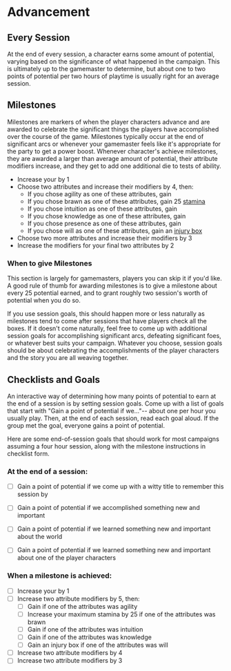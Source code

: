# Advancement

## Every Session

At the end of every session, a character earns some amount of potential, varying based on the significance of what happened in the campaign. This is ultimately up to the gamemaster to determine, but about one to two points of potential per two hours of playtime is usually right for an average session.



## Milestones

Milestones are markers of when the player characters advance and are awarded to celebrate the significant things the players have accomplished over the course of the game. Milestones typically occur at the end of significant arcs or whenever your gamemaster feels like it's appropriate for the party to get a power boost. Whenever character's achieve milestones, they are awarded a larger than average amount of potential, their attribute modifiers increase, and they get to add one additional die to tests of ability.

* Increase your <!-- test pool? number of dice you can use on tests? --> by 1
* Choose two attributes and increase their modifiers by 4, then: 
  * If you chose agility as one of these attributes, gain <!-- movement speed? -->
  * If you chose brawn as one of these attributes, gain 25 [stamina](/character/stamina_and_injuries)
  * If you chose intuition as one of these attributes, gain <!-- passive bonus? -->
  * If you chose knowledge as one of these attributes, gain <!-- ??? -->
  * If you chose presence as one of these attributes,  gain <!-- ??? -->
  * If you chose will as one of these attributes, gain an [injury box](/character/stamina_and_injuries)
* Choose two more attributes and increase their modifiers by 3
* Increase the modifiers for your final two attributes by 2



### When to give Milestones

This section is largely for gamemasters, players you can skip it if you'd like. A good rule of thumb for awarding milestones is to give a milestone about every 25 potential earned, and to grant roughly two session's worth of potential when you do so.

If you use session goals, this should happen more or less naturally as milestones tend to come after sessions that have players check all the boxes. If it doesn't come naturally, feel free to come up with additional session goals for accomplishing significant arcs, defeating significant foes, or whatever best suits your campaign. Whatever you choose, session goals should be about celebrating the accomplishments of the player characters and the story you are all weaving together.



## Checklists and Goals

An interactive way of determining how many points of potential to earn at the end of a session is by setting session goals. Come up with a list of goals that start with "Gain a point of potential if we..."-- about one per hour you usually play. Then, at the end of each session, read each goal aloud. If the group met the goal, everyone gains a point of potential.

Here are some end-of-session goals that should work for most campaigns assuming a four hour session, along with the milestone instructions in checklist form.



### At the end of a session:

* [ ] Gain a point of potential if we come up with a witty title to remember this session by

* [ ] Gain a point of potential if we accomplished something new and important

* [ ] Gain a point of potential if we learned something new and important about the world

* [ ] Gain a point of potential if we learned something new and important about one of the player characters

  

### When a milestone is achieved:

* [ ] Increase your <!-- ??? --> by 1
* [ ] Increase two attribute modifiers by 5, then:
  * [ ] Gain <!-- ??? --> if one of the attributes was agility
  * [ ] Increase your maximum stamina by 25 if one of the attributes was brawn
  * [ ] Gain <!-- ??? --> if one of the attributes was intuition
  * [ ] Gain <!-- ??? --> if one of the attributes was knowledge
  * [ ] Gain an injury box if one of the attributes was will
* [ ] Increase two attribute modifiers by 4
* [ ] Increase two attribute modifiers by 3
